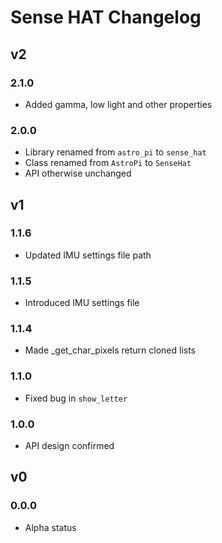 # Sense HAT Changelog

## v2

### 2.1.0

- Added gamma, low light and other properties

### 2.0.0

- Library renamed from `astro_pi` to `sense_hat`
- Class renamed from `AstroPi` to `SenseHat`
- API otherwise unchanged

## v1

### 1.1.6

- Updated IMU settings file path

### 1.1.5

- Introduced IMU settings file

### 1.1.4

- Made _get_char_pixels return cloned lists

### 1.1.0

- Fixed bug in `show_letter`

### 1.0.0

- API design confirmed

## v0

### 0.0.0

- Alpha status

